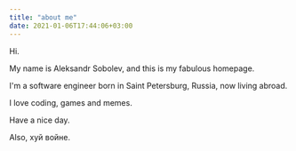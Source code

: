 ```yaml
---
title: "about me"
date: 2021-01-06T17:44:06+03:00
---
```

Hi.

My name is Aleksandr Sobolev, and this is my fabulous homepage.

I'm a software engineer born in Saint Petersburg, Russia, now living abroad. 

I love coding, games and memes.

Have a nice day.

Also, хуй войне.
